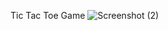 Tic Tac Toe Game
![Screenshot (2)](https://github.com/Ankit9767/Tic-Tac-Toe-Game-REACT-JAVASCRIPT/assets/115581498/19109a14-6a4d-42ac-8952-8ae8580eee9c)
